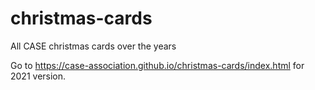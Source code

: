 # christmas-cards
All CASE christmas cards over the years

Go to https://case-association.github.io/christmas-cards/index.html for 2021 version.
